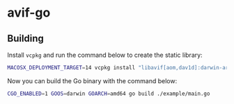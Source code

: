 # avif-go

## Building

Install `vcpkg` and run the command below to create the static library:

```bash
MACOSX_DEPLOYMENT_TARGET=14 vcpkg install "libavif[aom,dav1d]:darwin-arm64-static"
```

Now you can build the Go binary with the command below:

```bash
CGO_ENABLED=1 GOOS=darwin GOARCH=amd64 go build ./example/main.go
```
